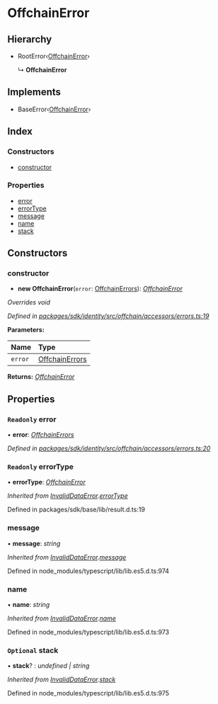 # OffchainError

## Hierarchy

* RootError‹[OffchainError]()›

  ↳ **OffchainError**

## Implements

* BaseError‹[OffchainError]()›

## Index

### Constructors

* [constructor]()

### Properties

* [error]()
* [errorType]()
* [message]()
* [name]()
* [stack]()

## Constructors

### constructor

+ **new OffchainError**\(`error`: [OffchainErrors](_offchain_data_wrapper_.md#offchainerrors)\): [_OffchainError_]()

_Overrides void_

_Defined in_ [_packages/sdk/identity/src/offchain/accessors/errors.ts:19_](https://github.com/celo-org/celo-monorepo/blob/master/packages/sdk/identity/src/offchain/accessors/errors.ts#L19)

**Parameters:**

| Name | Type |
| :--- | :--- |
| `error` | [OffchainErrors](_offchain_data_wrapper_.md#offchainerrors) |

**Returns:** [_OffchainError_]()

## Properties

### `Readonly` error

• **error**: [_OffchainErrors_](_offchain_data_wrapper_.md#offchainerrors)

_Defined in_ [_packages/sdk/identity/src/offchain/accessors/errors.ts:20_](https://github.com/celo-org/celo-monorepo/blob/master/packages/sdk/identity/src/offchain/accessors/errors.ts#L20)

### `Readonly` errorType

• **errorType**: [_OffchainError_]()

_Inherited from_ [_InvalidDataError_]()_._[_errorType_]()

Defined in packages/sdk/base/lib/result.d.ts:19

### message

• **message**: _string_

_Inherited from_ [_InvalidDataError_]()_._[_message_]()

Defined in node\_modules/typescript/lib/lib.es5.d.ts:974

### name

• **name**: _string_

_Inherited from_ [_InvalidDataError_]()_._[_name_]()

Defined in node\_modules/typescript/lib/lib.es5.d.ts:973

### `Optional` stack

• **stack**? : _undefined \| string_

_Inherited from_ [_InvalidDataError_]()_._[_stack_]()

Defined in node\_modules/typescript/lib/lib.es5.d.ts:975

